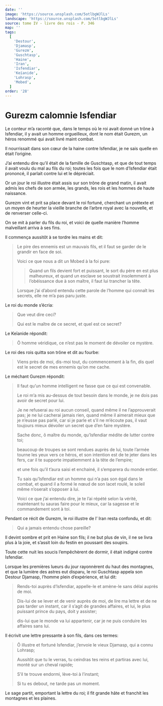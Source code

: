 ```yaml
---
date: ''
image: 'https://source.unsplash.com/5otlbgWJlLs'
landscape: 'https://source.unsplash.com/5otlbgWJlLs'
source: tome IV - livre des rois - P. 346
map: ''
tags:
  [
    'Destour',
    'Djamasp',
    'Gurezm',
    'Guschtasp',
    'Haine',
    'Iran',
    'Isfendiar',
    'Keïanide',
    'Lohrasp',
    'Mobed',
  ]
order: '28'
---
```


# Gurezm calomnie Isfendiar

Le conteur m’a raconté que, dans le temps où le roi avait donné un trône à Isfendiar, il y avait un homme orgueilleux, dont le nom était Gurezm, un héros renommé qui avait livré maint combat.

Il nourrissait dans son cœur de la haine contre Isfendiar, je ne sais quelle en était l’origine.

J’ai entendu dire qu’il était de la famille de Guschtasp, et que de tout temps il avait voulu du mal au fils du roi; toutes les fois que le nom d’Isfendiar était prononcé, il parlait contre lui et le dépréciait.

Or un jour le roi illustre était assis sur son trône
de grand matin, il avait admis les chefs de son armée, les grands, les rois et les hommes de haute naissance.

Gurezm vint et prit sa place devant le roi fortuné, cherchant un prétexte et un moyen de heurter la vieille branche de l’arbre royal avec la nouvelle, et de renverser celle-ci.

On se mit à parler du fils du roi, et voici de quelle manière l’homme malveillant arriva à ses fins.

Il commença aussitôt à se tordre les mains et dit:

> Le pire des ennemis est un mauvais fils, et il faut se garder de le grandir en face de soi.
>
> Voici ce que nous a dit un Mobed à la foi pure:
>
> > Quand un fils devient fort et puissant, le sort du père en est plus malheureux, et quand un esclave se soustrait insolemment à l’obéissance due à son maître, il faut lui trancher la tête.
>
> Lorsque j’ai d’abord entendu cette parole de l’homme qui connaît les secrets, elle ne m’a pas paru juste.

Le roi du monde s’écria:

> Que veut dire ceci?
>
> Qui est le maître de ce secret, et quel est ce secret?

Le Keïanide répondit:

> Ô homme véridique, ce n’est pas le moment de dévoiler ce mystère.

Le roi des rois quitta son trône et dit au fourbe:

> Viens près de moi, dis-moi tout, du commencement à la fin, dis quel est le secret de mes ennemis qu’on me cache.

Le méchant Gurezm répondit:

> Il faut qu’un homme intelligent ne fasse que ce qui est convenable.
>
> Le roi m’a mis au-dessus de tout besoin dans le monde, je ne dois pas avoir de secret pour lui.
>
> Je ne refuserai au roi aucun conseil, quand même il ne l’approuverait pas; je ne lui cacherai jamais rien, quand même il aimerait mieux que je n’eusse pas parlé, car si je parle et s’il ne m’écoute pas, il vaut toujours mieux dévoiler un secret que d’en faire mystère.
>
> Sache donc, ô maître du monde, qu’Isfendiar médite de lutter contre toi;
>
> beaucoup de troupes se sont rendues auprès de lui, toute l’armée tourne les yeux vers ce héros, et son intention est de te jeter dans les fers, car il te supporte impatiemment à la tête de l’empire;
>
> et une fois qu’il t’aura saisi et enchainé, il s’emparera du monde entier.
>
> Tu sais qu’Isfendiar est un homme qui n’a pas son égal dans le combat, et quand il a formé le nœud de son lacet roulé, le soleil même n’oserait s’opposer à lui.
>
> Voici ce que j’ai entendu dire, je te l’ai répété selon la vérité, maintenant tu sauras faire pour le mieux, car la sagesse et le commandement sont à toi.

Pendant ce récit de Gurezm, le roi illustre de l’ Iran resta confondu, et dit:

> Qui a jamais entendu chose pareille?

Il devint sombre et prit en Haine son fils; il ne but plus de vin, il ne se livra plus à la joie, et s’assit loin du festin en poussant des soupirs.

Toute cette nuit les soucis l’empêchèrent de dormir, il était indigné contre Isfendiar.

Lorsque les premières lueurs du jour rayonnèrent du haut des montagnes, et que la lumière des astres eut disparu, le roi Guschtasp appela son Destour Djamasp, l’homme plein d’expérience, et lui dit:

> Rends-toi auprès d’Isfendiar, appelle-le et amène-le sans délai auprès de moi.
>
> Dis-lui de se lever et de venir auprès de moi, de lire ma lettre et de ne pas tarder un instant, car il s’agit de grandes affaires, et lui, le plus puissant prince du pays, doit y assister;
>
> dis-lui que le monde va lui appartenir, car je ne puis conduire les affaires sans lui.

Il écrivit une lettre pressante à son fils, dans ces termes:

> Ô illustre et fortuné Isfendiar, j’envoie le vieux Djamasp, qui a connu Lohrasp;
>
> Aussitôt que tu le verras, tu ceindras tes reins et partiras avec lui, monté sur un cheval rapide;
>
> S’il te trouve endormi, lève-toi à l’instant;
>
> Si tu es debout, ne tarde pas un moment.

Le sage partit, emportant la lettre du roi; il fit grande hâte et franchit les montagnes et les plaines.
